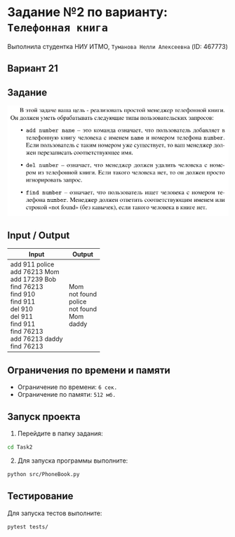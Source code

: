 # Задание №2 по варианту: `Телефонная книга`
Выполнила студентка НИУ ИТМО, `Туманова Нелли Алексеевна` (ID: 467773)

## Вариант 21

## Задание 
![img.png](task.png)

## Input / Output 

| Input                                                                                                                                                                              | Output                                                       |
|------------------------------------------------------------------------------------------------------------------------------------------------------------------------------------|--------------------------------------------------------------|
| add 911 police<br/>add 76213 Mom<br/>add 17239 Bob<br/>find 76213<br/>find 910<br/>find 911<br/>del 910<br/>del 911<br/>find 911<br/>find 76213<br/>add 76213 daddy<br/>find 76213 | Mom<br/>not found<br/>police<br/>not found<br/>Mom<br/>daddy |

## Ограничения по времени и памяти

- Ограничение по времени: `6 сек.`
- Ограничение по памяти: `512 мб.`


## Запуск проекта
1. Перейдите в папку задания:
```bash
cd Task2
```

2. Для запуска программы выполните:
```bash
python src/PhoneBook.py
```

## Тестирование
Для запуска тестов выполните:
```bash
pytest tests/
```